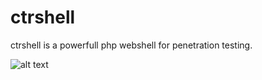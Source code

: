 # ctrshell


ctrshell is a powerfull php webshell for penetration testing.

![alt text](https://a.fsdn.com/con/app/proj/ctrshell/screenshots/Capture.PNG/245/183/1.5)
